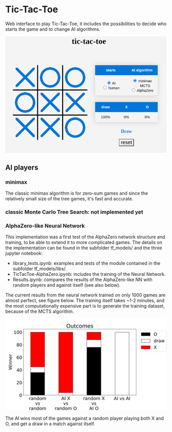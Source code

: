 # Tic-Tac-Toe

Web interface to play Tic-Tac-Toe, it includes the possibilities to decide who starts the game and to change AI algorithms.

<p align="center">
<img alt="missing image" src="img/tic-tac-toe.png">
</p>

## AI players

### minimax

The classic minimax algorithm is for zero-sum games and since the relatively small size of the tree games, it's fast and accurate. 

### classic Monte Carlo Tree Search: not implemented yet

### AlphaZero-like Neural Network

This implementation was a first test of the AlphaZero network structure and training, to be able to extend it to more complicated games.
The details on the implementation can be found in the subfolder tf_models/ and the three jupyter notebook: 
* library_tests.ipynb: examples and tests of the module contained in the subfolder tf_models/libs/.
* TicTacToe-AlphaZero.ipynb: includes the training of the Neural Network.
* Results.ipynb: compares the results of the AlphaZero-like NN with random players and against itself (see also below).

The current results from the neural network trained on only 1000 games are almost perfect, see figure below. The training itself takes ~1-2 minutes, and the most computationally expensive part is to generate the training dataset, because of the MCTS algorithm.

<p align="center">
<img alt="missing image" src="img/AlphaZero_results.svg">
</p>

The AI wins most of the games against a random player playing both X and O, and get a draw in a match against itself.